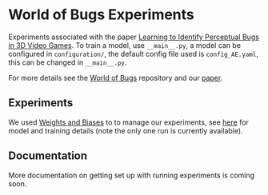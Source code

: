 # World of Bugs Experiments

Experiments associated with the paper [Learning to Identify Perceptual Bugs in 3D Video Games](https://arxiv.org/abs/2202.12884). To train a model, use `__main__.py`, a model can be configured in `configuration/`, the default config file used is `config_AE.yaml`, this can be changed in `__main__.py`.

For more details see the [World of Bugs](https://github.com/BenedictWilkins/world-of-bugs) repository and our [paper](https://arxiv.org/abs/2202.12884).

## Experiments

We used [Weights and Biases](https://wandb.ai/) to to manage our experiments, see [here](https://wandb.ai/benedict-wilkins/WOB-Experiments) for model and training details (note the only one run is currently available).

## Documentation

More documentation on getting set up with running experiments is coming soon.
